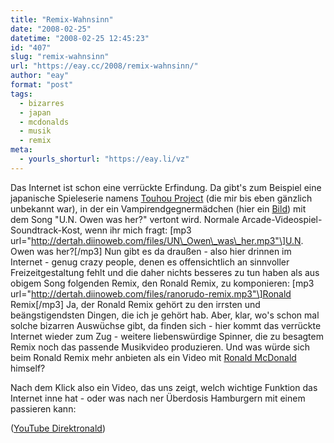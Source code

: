 ```yaml
---
title: "Remix-Wahnsinn"
date: "2008-02-25"
datetime: "2008-02-25 12:45:23"
id: "407"
slug: "remix-wahnsinn"
url: "https://eay.cc/2008/remix-wahnsinn/"
author: "eay"
format: "post"
tags:
  - bizarres
  - japan
  - mcdonalds
  - musik
  - remix
meta:
  - yourls_shorturl: "https://eay.li/vz"
---
```


Das Internet ist schon eine verrückte Erfindung. Da gibt's zum Beispiel eine japanische Spieleserie namens [Touhou Project](http://en.wikipedia.org/wiki/Touhou_Project) (die mir bis eben gänzlich unbekannt war), in der ein Vampirendgegnermädchen (hier ein [Bild](http://img524.imageshack.us/img524/8105/2a0auy8rr2.jpg)) mit dem Song "U.N. Owen was her?" vertont wird. Normale Arcade-Videospiel-Soundtrack-Kost, wenn ihr mich fragt: \[mp3 url="http://dertah.diinoweb.com/files/UN\_Owen\_was\_her.mp3"\]U.N. Owen was her?\[/mp3\] Nun gibt es da draußen - also hier drinnen im Internet - genug crazy people, denen es offensichtlich an sinnvoller Freizeitgestaltung fehlt und die daher nichts besseres zu tun haben als aus obigem Song folgenden Remix, den Ronald Remix, zu komponieren: \[mp3 url="http://dertah.diinoweb.com/files/ranorudo-remix.mp3"\]Ronald Remix\[/mp3\] Ja, der Ronald Remix gehört zu den irrsten und beängstigendsten Dingen, die ich je gehört hab. Aber, klar, wo's schon mal solche bizarren Auswüchse gibt, da finden sich - hier kommt das verrückte Internet wieder zum Zug - weitere liebenswürdige Spinner, die zu besagtem Remix noch das passende Musikvideo produzieren. Und was würde sich beim Ronald Remix mehr anbieten als ein Video mit [Ronald McDonald](http://en.wikipedia.org/wiki/Ronald_McDonald) himself?

Nach dem Klick also ein Video, das uns zeigt, welch wichtige Funktion das Internet inne hat - oder was nach ner Überdosis Hamburgern mit einem passieren kann:

 ([YouTube Direktronald](http://www.youtube.com/watch?v=Q16KpquGsIc))
